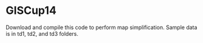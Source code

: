 GISCup14
========
Download and compile this code to perform map simplification.  Sample data is in td1, td2, and td3 folders.  
